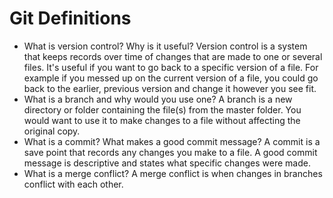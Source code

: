 # Git Definitions



* What is version control?  Why is it useful?
Version control is a system that keeps records over time of changes that are made to one or several files. It's useful if you want to go back to a specific version of a file. For example if you messed up on the current version of a file, you could go back to the earlier, previous version and change it however you see fit.
* What is a branch and why would you use one?
A branch is a new directory or folder containing the file(s) from the master folder. You would want to use it to make changes to a file without affecting the original copy. 
* What is a commit? What makes a good commit message?
A commit is a save point that records any changes you make to a file. A good commit message is descriptive and states what specific changes were made.
* What is a merge conflict?
A merge conflict is when changes in branches conflict with each other.